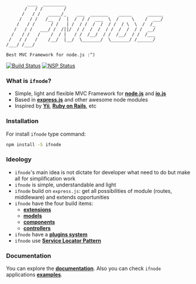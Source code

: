             ____  _________
           /   / /        /
          /   / /   _____/_    ___  _______    _____      ______
         /   / /   /__  /  |  /  / /  ___  \  /     \    /  ___/
        /   / /      / /   | /  / /  /  /  / /  / \  \  /  /_
       /   / /   ___/ /  /||/  / /  /  /  / /  /  /  / /  __/
      /   / /   /    /  / |   / /  /__/  / /  /__/  / /  /___
     /   / /   /    /__/  |__/  \_______/  \_______/ /______/
    /___/ /___/

    Best MVC Framework for node.js :^)

[![Build Status](https://travis-ci.org/ilfroloff/ifnode.svg?branch=master)](https://travis-ci.org/ilfroloff/ifnode) [![NSP Status](https://nodesecurity.io/orgs/ifnode/projects/b02ae270-a972-4132-a391-8299e270d084/badge)](https://nodesecurity.io/orgs/ifnode/projects/b02ae270-a972-4132-a391-8299e270d084)

### What is `ifnode`?

+ Simple, light and flexible MVC Framework for **[node.js](https://nodejs.org)** and **[io.js](https://iojs.org)**
+ Based in **[express.js](https://expressjs.com)** and other awesome node modules
+ Inspired by **[Yii](http://yiiframework.com)**, **[Ruby on Rails](http://rubyonrails.org)**, etc

### Installation

For install `ifnode` type command:

```bash
npm install -S ifnode
```

### Ideology

* `ifnode`'s main idea is not dictate for developer what need to do but make all for simplification work
* `ifnode` is simple, understandable and light
* `ifnode` build on `express.js`: get all possibilities of module (routes, middleware) and extends opportunities
* `ifnode` have the four build items:
  * **[extensions](docs/app/extensions)**
  * **[models](docs/app/models)**
  * **[components](docs/app/components)**
  * **[controllers](docs/app/controllers)**
* `ifnode` have a **[plugins system](docs/app/plugins)**
* `ifnode` use **[Service Locator Pattern](https://en.wikipedia.org/wiki/Service_locator_pattern)**

### Documentation

You can explore the **[documentation](docs/intro)**. Also you can check `ifnode` applications **[examples](https://github.com/ifnode/examples)**.
